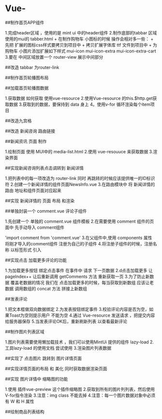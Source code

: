 # Vue-
##制作首页APP组件

1.完成header区域 ，使用的是 mint ui 中的header组件 2.制作底部的tabbar 区域 使用的mui的 tabber.html + 在制作购物车 小图标的时候 操作会相对多一些： + 先把 扩展的图标css样式要拷贝到项目中 + 拷贝扩展字体库 ttf 文件到项目中 + 为购物车 小图片添加扩展如下样式 mui-icon mui-icon-extra mui-icon-extra-cart 3.要在 中间区域放置一个 router-view 展示中间部分

##改造 tabbar 为router-link

##制作首页轮播图布局

##加载首页轮播图数据

1.获取数据 如何获取 使用vue-resource 2.使用Vue-resource 的this.$http.get获取数据 3.获取到的数据，要保持到 data 身上 4。使用v-for 循环渲染每个item项目

##改造九宫格

##改造 新闻咨询 路由链接

##新闻资讯 页面 制作

1.绘制页面 使用 MUI中的 media-list.html 2.使用 vue-resouuce 来获取数据 3.渲染界面

##实现新闻咨询列表点击调转到 新闻详情

1.把列表中的每一项改造为 router-link 同时 再跳转的时候应该提供唯一的ID标识符 2.创建一个新闻详情的组件页面NewsInfo.vue 3.在路由模块中 将 新闻详情的路由 地址和组件页面对应起来

##实现 新闻详情的 页面 布局 和渲染

##单独封装一个 comment.vue 评论子组件

1.先创建一个 单独的 comment.vue 组件模板 2.在需要使用 comment 组件的页面中 先手动导入 comment组件

'import comment from 'comment.vue' 3.在父组件中,使用 components 属性 将刚才导入的comment组件 注册为自己的子组件 4.将注册子组件的时候，注册名称 以标签形式 引入

##实现点击 加载更多评论的功能

1.为加载更多按钮 绑定点击事件 在事件中 请求 下一页数据 2.d点击加载更多 让pageIndex++ 让后重新调用 getComments 方法 重新获取一页 3.为了防止新数据 覆盖老数据的情况 我们在 点击加载更多的时候，每当获取到新数组 应该让老数据 调用数组的 concat 方法 拼接上新数组

##发表评论

1.把文本框做双向数据绑定 2.为发表按钮绑定事件 3.校验评论内容是否为空，如果Toast为空则提示用户 不能为空 4.通过 Vue-resource 发送请求 ，把提交内容给服务器保存 5.当发表评论OK后，重新刷新列表 以查看最新评论

##制作图片列表区域

1.图片列表需要使用懒加载技术 ，我们可以使用MintUi 提供的组件 lazy-load 2.工具lazy-load 的使用文档 尝试使用 3.渲染图片列表数据

##实现了 点击图片 跳转到 图片详情页面

##实现详情页面的布局 和 美化 同时获取数据渲染页面

##实现 图片详情中 缩略图的功能

1.使用 插件vue-preview 这个插件缩略图 2.获取到所有的图片列列表，然后使用V-for指令渲染 3.注意：img class 不能去掉 4.注意：每一个图片数据对象中必须有 W 和 H 属性

##绘制商品列表结构
